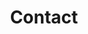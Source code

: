---
title: "Contact"
layout: "contact"

# contact section

contact: 
  - heading: "New York Office"
    marker_icon: "fa fa-map-marker"
    location_info1: "917 Atlantic Lane, Strongsville, "
    location_info2: "NY, United State"
    phone_icon: "fa fa-phone"
    phone_info: "(+12) 345-678-910"
    envelope_icon: "fa fa-envelope"
    envelope_info: "newyork.info@colorlib.com"

  - heading: "New Jersey Office"
    marker_icon: "fa fa-map-marker"
    location_info1: "171 Logan Lane, Union City"
    location_info2: "NY, United State"
    phone_icon: "fa fa-phone"
    phone_info: "(+12) 345-678-910"
    envelope_icon: "fa fa-envelope"
    envelope_info: "newyork.info@colorlib.com"
    
  - heading: "Washington Office"
    marker_icon: "fa fa-map-marker"
    location_info1: "9 East Bear Hill St. Great Falls"
    location_info2: "Washington,"
    phone_icon: "fa fa-phone"
    phone_info: "(+12) 345-678-910"
    envelope_icon: "fa fa-envelope"
    envelope_info: "washington.info@colorlib.com"  
---